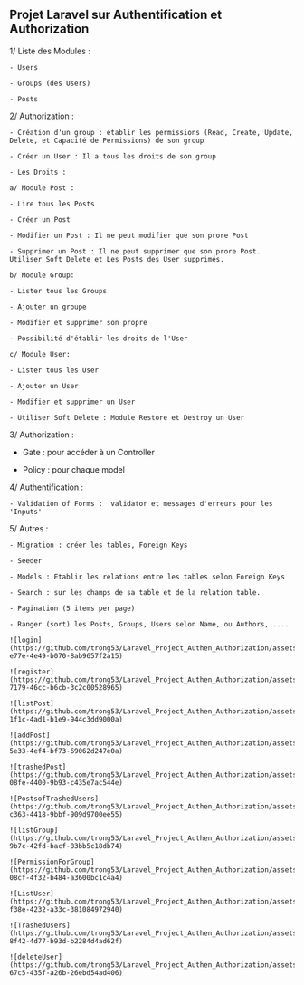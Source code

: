 ## Projet Laravel sur Authentification et Authorization

1/ Liste des Modules :

    - Users

    - Groups (des Users)

    - Posts 

2/ Authorization :

    - Création d'un group : établir les permissions (Read, Create, Update, Delete, et Capacité de Permissions) de son group

    - Créer un User : Il a tous les droits de son group

    - Les Droits :

    a/ Module Post :

    - Lire tous les Posts

    - Créer un Post

    - Modifier un Post : Il ne peut modifier que son prore Post

    - Supprimer un Post : Il ne peut supprimer que son prore Post. Utiliser Soft Delete et Les Posts des User supprimés.

    b/ Module Group:

    - Lister tous les Groups

    - Ajouter un groupe

    - Modifier et supprimer son propre

    - Possibilité d'établir les droits de l'User

    c/ Module User:

    - Lister tous les User

    - Ajouter un User

    - Modifier et supprimer un User

    - Utiliser Soft Delete : Module Restore et Destroy un User

3/ Authorization :

   - Gate : pour accéder à un Controller
  
   - Policy : pour chaque model

4/ Authentification :

    - Validation of Forms :  validator et messages d'erreurs pour les 'Inputs'

5/ Autres :

    - Migration : créer les tables, Foreign Keys

    - Seeder

    - Models : Etablir les relations entre les tables selon Foreign Keys

    - Search : sur les champs de sa table et de la relation table.

    - Pagination (5 items per page)

    - Ranger (sort) les Posts, Groups, Users selon Name, ou Authors, ....

    ![login](https://github.com/trong53/Laravel_Project_Authen_Authorization/assets/107623849/5ab51108-e77e-4e49-b070-8ab9657f2a15)

    ![register](https://github.com/trong53/Laravel_Project_Authen_Authorization/assets/107623849/677d4a73-7179-46cc-b6cb-3c2c00528965)

    ![listPost](https://github.com/trong53/Laravel_Project_Authen_Authorization/assets/107623849/86c48da7-1f1c-4ad1-b1e9-944c3dd9000a)

    ![addPost](https://github.com/trong53/Laravel_Project_Authen_Authorization/assets/107623849/7c95f465-5e33-4ef4-bf73-69062d247e0a)

    ![trashedPost](https://github.com/trong53/Laravel_Project_Authen_Authorization/assets/107623849/de71d088-08fe-4400-9b93-c435e7ac544e)

    ![PostsofTrashedUsers](https://github.com/trong53/Laravel_Project_Authen_Authorization/assets/107623849/1f453e33-c363-4418-9bbf-909d9700ee55)

    ![listGroup](https://github.com/trong53/Laravel_Project_Authen_Authorization/assets/107623849/a0616bc8-9b7c-42fd-bacf-83bb5c18db74)

    ![PermissionForGroup](https://github.com/trong53/Laravel_Project_Authen_Authorization/assets/107623849/d4f4d53a-08cf-4f32-b484-a3600bc1c4a4)

    ![ListUser](https://github.com/trong53/Laravel_Project_Authen_Authorization/assets/107623849/54256c50-f38e-4232-a33c-381084972940)

    ![TrashedUsers](https://github.com/trong53/Laravel_Project_Authen_Authorization/assets/107623849/f2ddca85-8f42-4d77-b93d-b2284d4ad62f)

    ![deleteUser](https://github.com/trong53/Laravel_Project_Authen_Authorization/assets/107623849/77d1378e-67c5-435f-a26b-26ebd54ad406)


    

